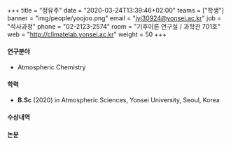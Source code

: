 +++
title = "정유주"
date = "2020-03-24T13:39:46+02:00"
teams = ["학생"]
banner = "img/people/yoojoo.png"
email = "jyj30924@yonsei.ac.kr"
job = "석사과정"
phone = "02-2123-2574"
room = "기후이론 연구실 / 과학관 701호"
web = "http://climatelab.yonsei.ac.kr"
weight = 50
+++

#### 연구분야
+ Atmospheric Chemistry

#### 학력
 + **B.Sc** (2020) in Atmospheric Sciences, Yonsei University, Seoul, Korea

#### 수상내역

#### 논문
